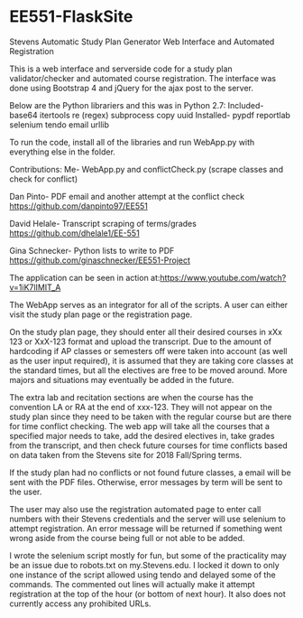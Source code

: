 # EE551-FlaskSite
Stevens Automatic Study Plan Generator Web Interface and Automated Registration

This is a web interface and serverside code for a study plan validator/checker and automated course registration.
The interface was done using Bootstrap 4 and jQuery for the ajax post to the server. 

Below are the Python librariers and this was in Python 2.7:
Included-
	base64
	itertools
	re (regex)
	subprocess
	copy
	uuid
Installed-
	pypdf
	reportlab
	selenium
	tendo
	email
	urllib
	
To run the code, install all of the libraries and run WebApp.py with everything else in the folder.

Contributions:
Me- WebApp.py and conflictCheck.py (scrape classes and check for conflict)

Dan Pinto- PDF email and another attempt at the conflict check
https://github.com/danpinto97/EE551

David Helale- Transcript scraping of terms/grades 
https://github.com/dhelale1/EE-551

Gina Schnecker- Python lists to write to PDF
https://github.com/ginaschnecker/EE551-Project

The application can be seen in action at:https://www.youtube.com/watch?v=1iK7lIMIT_A

The WebApp serves as an integrator for all of the scripts. A user can either visit the study plan page or the registration page.

On the study plan page, they should enter all their desired courses in xXx 123 or XxX-123 format and upload the transcript. Due to the amount of hardcoding if AP classes or semesters off were taken into account (as well as the user input required), it is assumed that they are taking core classes at the standard times, but all the electives are free to be moved around. More majors and situations may eventually be added in the future.

The extra lab and recitation sections are when the course has the convention LA or RA at the end of xxx-123. They will not appear on the study plan since they need to be taken with the regular course but are there for time conflict checking.
The web app will take all the courses that a specified major needs to take, add the desired electives in, take grades from the transcript, and then check future courses for time conflicts based on data taken from the Stevens site for 2018 Fall/Spring terms.

If the study plan had no conflicts or not found future classes, a email will be sent with the PDF files. Otherwise, error messages by term will be sent to the user.

The user may also use the registration automated page to enter call numbers with their Stevens credentials and the server will use selenium to attempt registration. An error message will be returned if something went wrong aside from the course being full or not able to be added.

I wrote the selenium script mostly for fun, but some of the practicality may be an issue due to robots.txt on my.Stevens.edu. I locked it down to only one instance of the script allowed using tendo and delayed some of the commands. The commented out lines will actually make it attempt registration at the top of the hour (or bottom of next hour). It also does not currently access any prohibited URLs.
